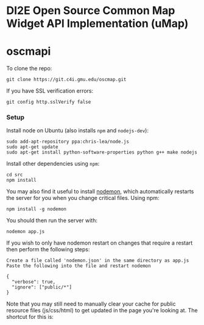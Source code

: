 DI2E Open Source Common Map Widget API Implementation (uMap)
=======
oscmapi
=======

To clone the repo:

    git clone https://git.c4i.gmu.edu/oscmap.git

If you have SSL verification errors:

    git config http.sslVerify false

### Setup

Install node on Ubuntu (also installs `npm` and `nodejs-dev`):

    sudo add-apt-repository ppa:chris-lea/node.js
    sudo apt-get update
    sudo apt-get install python-software-properties python g++ make nodejs

Install other dependencies using `npm`:

    cd src
    npm install

You may also find it useful to install
[nodemon](https://github.com/remy/nodemon), which automatically restarts the
server for you when you change critical files. Using npm:

    npm install -g nodemon

You should then run the server with:

    nodemon app.js

If you wish to only have nodemon restart on changes that require a restart
then perform the following steps: 

    Create a file called 'nodemon.json' in the same directory as app.js
    Paste the following into the file and restart nodemon

    {
      "verbose": true,
      "ignore": ["public/*"]
    }

Note that you may still need to manually clear your cache for public resource
files (js/css/html) to get updated in the page you're looking at. The shortcut
for this is:

> <Shift><Ctrl><Del>

